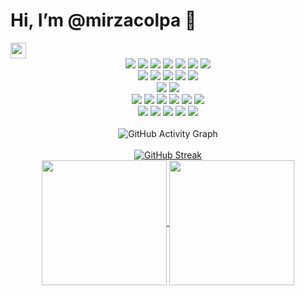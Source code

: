 # Hi, I’m @mirzacolpa 👋 <a href="https://linkedin.com/in/yourusername" target="_blank">
  <img src="https://img.shields.io/badge/LinkedIn-blue?style=for-the-badge&logo=linkedin&logoColor=white" height="25" />
</a>

<div align="center">
  <img src="https://img.shields.io/badge/Python-blue?logo=python&logoColor=white&style=for-the-badge"/>
  <img src="https://img.shields.io/badge/Java-orange?logo=java&logoColor=white&style=for-the-badge"/>
  <img src="https://img.shields.io/badge/C%23-blue?logo=csharp&logoColor=white&style=for-the-badge"/>
  <img src="https://img.shields.io/badge/PHP-777BB4?style=for-the-badge&logo=php&logoColor=white"/>
  <img src="https://img.shields.io/badge/JavaScript-F7DF1E?style=for-the-badge&logo=javascript&logoColor=black"/>
  <img src="https://img.shields.io/badge/HTML5-E34F26?style=for-the-badge&logo=html5&logoColor=white"/>
  <img src="https://img.shields.io/badge/CSS-1572B6?style=for-the-badge&logo=css3&logoColor=white"/>
  <br>
  <img src="https://img.shields.io/badge/Visual_Studio_Code-blue?style=for-the-badge&logo=visual-studio-code"/>
  <img src="https://img.shields.io/badge/Visual_Studio-blueviolet?style=for-the-badge&logo=visual-studio"/>
  <img src="https://img.shields.io/badge/PyCharm-orange?style=for-the-badge&logo=pycharm"/>
  <img src="https://img.shields.io/badge/NetBeans-blue?style=for-the-badge&logo=apache-netbeans-ide"/>
  <img src="https://img.shields.io/badge/Eclipse-2C2255?style=for-the-badge&logo=eclipse-ide"/>
  <br>
  <img src="https://img.shields.io/badge/MS_SQL-CC2927?style=for-the-badge&logo=microsoft-sql-server"/>
  <img src="https://img.shields.io/badge/Oracle_SQL-F80000?style=for-the-badge&logo=oracle"/>
  <br>
  <img src="https://img.shields.io/badge/Django-092E20?style=for-the-badge&logo=django"/>
  <img src="https://img.shields.io/badge/Spring-6DB33F?style=for-the-badge&logo=spring"/>
  <img src="https://img.shields.io/badge/.NET-512BD4?style=for-the-badge&logo=dotnet"/>
  <img src="https://img.shields.io/badge/Bootstrap-563D7C?style=for-the-badge&logo=bootstrap"/>
  <img src="https://img.shields.io/badge/Angular-DD0031?style=for-the-badge&logo=angular&logoColor=white"/>
  <img src="https://img.shields.io/badge/Laravel-FF2D20?style=for-the-badge&logo=laravel&logoColor=white"/>
  <br>
  <img src="https://img.shields.io/badge/Windows-0078D6?style=for-the-badge&logo=windows&logoColor=white"/>
  <img src="https://img.shields.io/badge/Linux-FCC624?style=for-the-badge&logo=linux&logoColor=black"/>
  <img src="https://img.shields.io/badge/AWS-232F3E?style=for-the-badge&logo=amazon-aws"/>
  <img src="https://img.shields.io/badge/Docker-2496ED?style=for-the-badge&logo=docker"/>
  <img src="https://img.shields.io/badge/Kubernetes-326CE5?style=for-the-badge&logo=kubernetes&logoColor=white"/>
</div>

<br>
<!--
<div align="center">
  <a href="https://activity-graph.herokuapp.com/graph?username=mirzacolpa&theme=react-dark">
    <img src="https://activity-graph.herokuapp.com/graph?username=mirzacolpa&theme=react-dark" alt="GitHub Activity Graph" />
  </a>
</div>
-->
<div align="center">
  <img src="https://github-readme-activity-graph.vercel.app/graph?username=mirzacolpa&theme=react-dark" alt="GitHub Activity Graph" />
</div>



<br>

<div align="center">
  <a href="https://git.io/streak-stats">
    <img src="https://github-readme-streak-stats.herokuapp.com/?user=mirzacolpa&theme=radical" alt="GitHub Streak" />
  </a>
</div>

<div align="center">
  <a href="https://github.com/anuraghazra/github-readme-stats">
    <img height=200 align="center" src="https://github-readme-stats.vercel.app/api?username=mirzacolpa&theme=radical" />
  </a>

  <a href="https://github.com/anuraghazra/convoychat">
    <img height=200 align="center" src="https://github-readme-stats.vercel.app/api/top-langs/?username=mirzacolpa&size_weight=0.5&count_weight=0.5&theme=radical#gh-dark-mode-only" />
  </a>

  <div>
  

  </div>

</div>

<br>


<!--
![GitHub Activity Graph](https://activity-graph.herokuapp.com/graph?username=mirzacolpa&theme=react-dark)
![Profile Views](https://komarev.com/ghpvc/?username=mirzacolpa&style=for-the-badge)
[![trophy](https://github-profile-trophy.vercel.app/?username=mirzacolpa&theme=radical)](https://github.com/ryo-ma/github-profile-trophy)
-->


<!--

<div align="center">
  <img src="https://media.giphy.com/media/26tn33aiTi1jkl6H6/giphy.gif" width="200"/>
</div>

<div align="center">
  <a href="https://twitter.com/yourusername" target="_blank">
    <img src="https://img.shields.io/badge/Twitter-blue?style=for-the-badge&logo=twitter&logoColor=white" />
  </a>
  <a href="https://linkedin.com/in/yourusername" target="_blank">
    <img src="https://img.shields.io/badge/LinkedIn-blue?style=for-the-badge&logo=linkedin&logoColor=white" />
  </a>
  <a href="mailto:your.email@example.com">
    <img src="https://img.shields.io/badge/Email-D14836?style=for-the-badge&logo=gmail&logoColor=white" />
  </a>
</div>

-->
<br>
